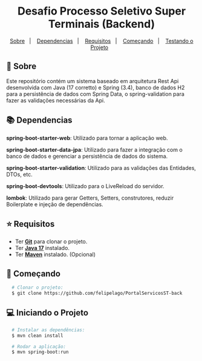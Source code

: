 <h1 align="center">
Desafio Processo Seletivo Super Terminais (Backend)
</h1>

<p align="center">
  <a href="#page_with_curl-sobre">Sobre</a>&nbsp;&nbsp;&nbsp;|&nbsp;&nbsp;&nbsp;
  <a href="#books-dependencias">Dependencias</a>&nbsp;&nbsp;&nbsp;|&nbsp;&nbsp;&nbsp;
  <a href="#star-requisitos">Requisitos</a>&nbsp;&nbsp;&nbsp;|&nbsp;&nbsp;&nbsp;  
  <a href="#rocket-começando">Começando</a>&nbsp;&nbsp;&nbsp;|&nbsp;&nbsp;&nbsp;
  <a href="#computer-testando-o-projeto">Testando o Projeto</a>&nbsp;&nbsp;&nbsp;
</p>

## :page_with_curl: Sobre
Este repositório contém um sistema baseado em arquitetura Rest Api desenvolvida com Java (17 corretto) e Spring (3.4), banco de dados H2 para a persistência de dados com Spring Data, o spring-validation para fazer as validações necessárias da Api.

## :books: **Dependencias**
**spring-boot-starter-web**: Utilizado para tornar a aplicação web.

**spring-boot-starter-data-jpa**: Utilizado para fazer a integração com o banco de dados e gerenciar a persistência de dados do sistema.

**spring-boot-starter-validation**: Utilizado para as validações das Entidades, DTOs, etc.

**spring-boot-devtools**: Utilizado para o LiveReload do servidor.

**lombok**: Utilizado para gerar Getters, Setters, construtores, reduzir Boilerplate e injeção de dependências.


## :star: Requisitos
- Ter [**Git**](https://git-scm.com/) para clonar o projeto.
- Ter [**Java 17**]() instalado.
- Ter [**Maven**]([https://gradle.org/install/](https://maven.apache.org/download.cgi)) instalado. (Opcional)


## :rocket: Começando
``` bash
  # Clonar o projeto:
  $ git clone https://github.com/felipelago/PortalServicosST-back

```

## :computer: Iniciando o Projeto
```bash
  # Instalar as dependências:
  $ mvn clean install 

  # Rodar a aplicação:
  $ mvn spring-boot:run
```
